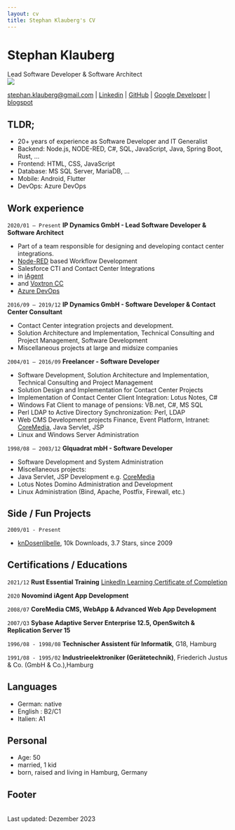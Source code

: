```yaml
---
layout: cv
title: Stephan Klauberg's CV
---
```

# Stephan Klauberg
Lead Software Developer & Software Architect
<br/>
![](https://media.licdn.com/dms/image/D4E03AQHBrONGduZelA/profile-displayphoto-shrink_200_200/0/1689425380784?e=1706745600&v=beta&t=yzxAruqGsdMzr68KbrpmMTZTdy1zKztKJ9GRLU7N22M)
<div id="webaddress">
<a href="stephan.klauberg@gmail.com">stephan.klauberg@gmail.com</a>
| <a href="https://www.linkedin.com/in/stephan-klauberg">Linkedin</a>
| <a href="https://github.com/StephanKlauberg">GitHub</a>
| <a href="https://play.google.com/store/apps/dev?id=6166820916362934477">Google Developer</a>
| <a href="https://stephan-klauberg.blogspot.com">blogspot</a>
</div>

## TLDR;
* 20+ years of experience as Software Developer and IT Generalist
* Backend: Node.js, NODE-RED, C#, SQL, JavaScript, Java, Spring Boot, Rust, ...
* Frontend: HTML, CSS, JavaScript
* Database: MS SQL Server, MariaDB, ...
* Mobile: Android, Flutter
* DevOps: Azure DevOps

## Work experience
`2020/01 – Present` __IP Dynamics GmbH - Lead Software Developer & Software Architect__
- Part of a team responsible for designing and developing contact center integrations.
- [Node-RED](https://nodered.org/) based Workflow Development
- Salesforce CTI and Contact Center Integrations
- in [iAgent](https://www.novomind.com/en/customer-service/iagent/) 
- and [Voxtron CC](https://enghouseinteractive.de/loesungen/contact-center/omnichannel-contact-center-software/)
- [Azure DevOps](https://azure.microsoft.com/en-us/products/devops)

`2016/09 – 2019/12` __IP Dynamics GmbH - Software Developer & Contact Center Consultant__
- Contact Center integration projects and development.
- Solution Architecture and Implementation, Technical Consulting and Project Management, Software Development
- Miscellaneous projects at large and midsize companies
  
`2004/01 – 2016/09` __Freelancer - Software Developer__
- Software Development, Solution Architecture and Implementation, Technical Consulting and Project Management
- Solution Design and Implementation for Contact Center Projects 
- Implementation of Contact Center Client Integration: Lotus Notes,  C#
- Windows Fat Client to manage of pensions: VB.net,  C#, MS SQL
- Perl LDAP to Active Directory Synchronization: Perl, LDAP
- Web CMS Development projects Finance, Event Platform, Intranet: [CoreMedia](https://www.coremedia.com/), Java Servlet, JSP
- Linux and Windows Server Administration

`1998/08 – 2003/12` __GIquadrat mbH - Software Developer__
- Software Development and System Administration
- Miscellaneous projects:
- Java Servlet, JSP Development e.g. [CoreMedia](https://www.coremedia.com/) 
- Lotus Notes Domino Administration and Development
- Linux Administration (Bind, Apache, Postfix, Firewall, etc.)

## Side / Fun Projects
`2009/01 - Present`
- [knDosenlibelle](https://play.google.com/store/apps/dev?id=6166820916362934477), 10k Downloads, 3.7 Stars, since 2009

## Certifications / Educations
`2021/12` 
__Rust Essential Training__ [LinkedIn Learning Certificate of Completion](https://www.linkedin.com/learning/certificates/9691ffd3445ee104aa5ce32caca0bb9391525a948f92ca94e6eafd074019c655)

`2020`
__Novomind iAgent App Development__ 

`2008/07`
__CoreMedia CMS, WebApp & Advanced Web App Development__

`2007/Q3`
__Sybase Adaptive Server Enterprise 12.5, OpenSwitch & Replication Server 15__

`1996/08 - 1998/08`
__Technischer Assistent für Informatik__, G18, Hamburg 

`1991/08 - 1995/02`
__Industrieelektroniker (Gerätetechnik)__, Friederich Justus & Co. (GmbH & Co.),Hamburg 

## Languages
<!-- https://preply.com/de/blog/englisch-sprachniveaus/ -->
- German: native
- English : B2/C1
- Italien: A1

## Personal
* Age: 50
* married, 1 kid
* born, raised and living in Hamburg, Germany
<!-- Myers-Briggs: INFP -->

## Footer
<br/>Last updated: Dezember 2023<br/>
